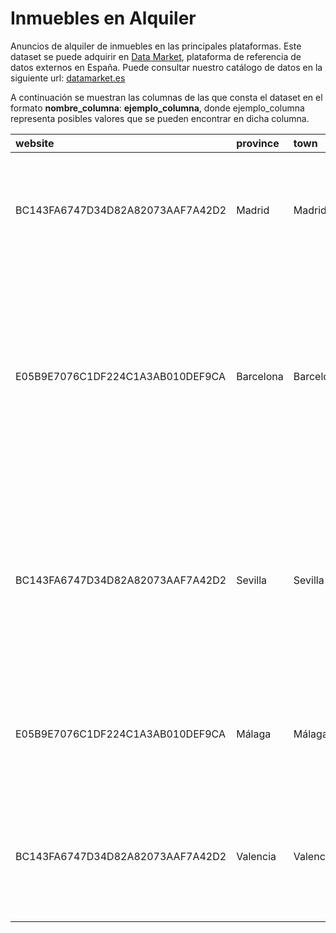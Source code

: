 # Inmuebles en Alquiler

Anuncios de alquiler de inmuebles en las principales plataformas. Este dataset se puede adquirir en [Data Market](https://datamarket.es/#inmuebles-en-alquiler-dataset), plataforma de referencia de datos externos en España. Puede consultar nuestro catálogo de datos en la siguiente url: [datamarket.es](https://datamarket.es/)

A continuación se muestran las columnas de las que consta el dataset en el formato __nombre_columna__: __ejemplo_columna__, donde ejemplo_columna representa posibles valores que se pueden encontrar en dicha columna.

| website                          | province   | town      | location                                                                          | name                                                                |   price |   area |   rooms |   floor | is_outer   | elevator   | description                                                                                                                                                                                                | publication   | insert_date         |
|:---------------------------------|:-----------|:----------|:----------------------------------------------------------------------------------|:--------------------------------------------------------------------|--------:|-------:|--------:|--------:|:-----------|:-----------|:-----------------------------------------------------------------------------------------------------------------------------------------------------------------------------------------------------------|:--------------|:--------------------|
| BC143FA6747D34D82A82073AAF7A42D2 | Madrid     | Madrid    | Calle de Goya - Barrio Goya - Distrito Barrio de Salamanca                        | Alquiler de Ático en calle de Goya                                  |    2100 |    180 |       2 |       7 | True       | True       | Piso de 2 habitaciones en Goya. Reformado con excelentes calidades. Listo para entrar a vivir.                                                                                                             | 2 noviembre   | 2020-12-19 00:00:00 |
| E05B9E7076C1DF224C1A3AB010DEF9CA | Barcelona  | Barcelona | Calle de Balmes - Barrio Sant Gervasi - Galvany - Distrito Sarrià-Sant Gervasi    | Alquiler de Piso en calle de Balmes                                 |    1250 |    109 |       3 |       2 | True       | True       | Fabuloso piso señorial en la calle de Balmes, en Sant Gervasi-Galvany. Esta propiedad dispone de un salón comedor exterior, luminoso. Anexado a el, la habitación principal con balcón hacia calle Balmes. | None          | 2020-11-04 12:00:00 |
| BC143FA6747D34D82A82073AAF7A42D2 | Sevilla    | Sevilla   | Nuestra señora de Begoña, 9 - Barrio Villegas - Los Principes - Distrito Macarena | Alquiler de Piso en Nuestra señora de Begoña, 9                     |     500 |    126 |       4 |       4 | True       | False      | El Apartamento esta totalmente equipado: lavavajillas, microondas, frigorífico, aire acondicionado en cada habitación, toda las habitaciones exteriores, y luminosas.                                      | 30 minutos    | 2020-10-03 00:00:00 |
| E05B9E7076C1DF224C1A3AB010DEF9CA | Málaga     | Málaga    | Barrio Malagueta - Monte Sancha - Distrito Este                                   | Alquiler de Casa o chalet independiente en Malagueta - Monte Sancha |    3000 |    221 |       6 |     nan |            | False      | Maravillosa casa en una de la mejores zonas de malaga, a tan solo 10 minutos de la playa de la malagueta.                                                                                                  | 7 horas       | 2020-12-12 12:00:00 |
| BC143FA6747D34D82A82073AAF7A42D2 | Valencia   | Valencia  | Avenida del Marqués de Sotelo, 5 - Barrio Sant Francesc - Distrito Ciutat Vella   | Alquiler de Piso en avenida del Marqués de Sotelo, 5                |     500 |    330 |       2 |       8 | False      | True       | Conserje en el edificio. En pleno centro de la ciudad y a un paso de la plaza del ayuntamiento y de la estación del Norte.                                                                                 | 2 horas       | 2020-09-18 00:00:00 |
